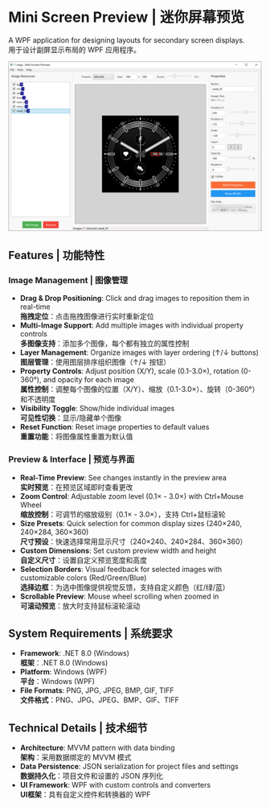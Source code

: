 # Mini Screen Preview | 迷你屏幕预览

A WPF application for designing layouts for secondary screen displays.  
用于设计副屏显示布局的 WPF 应用程序。

![Mini Screen Preview](MiniScreenPreview.png)

## Features | 功能特性

### Image Management | 图像管理
- **Drag & Drop Positioning**: Click and drag images to reposition them in real-time  
  **拖拽定位**：点击拖拽图像进行实时重新定位
- **Multi-Image Support**: Add multiple images with individual property controls  
  **多图像支持**：添加多个图像，每个都有独立的属性控制
- **Layer Management**: Organize images with layer ordering (↑/↓ buttons)  
  **图层管理**：使用图层排序组织图像（↑/↓ 按钮）
- **Property Controls**: Adjust position (X/Y), scale (0.1-3.0×), rotation (0-360°), and opacity for each image  
  **属性控制**：调整每个图像的位置（X/Y）、缩放（0.1-3.0×）、旋转（0-360°）和不透明度
- **Visibility Toggle**: Show/hide individual images  
  **可见性切换**：显示/隐藏单个图像
- **Reset Function**: Reset image properties to default values  
  **重置功能**：将图像属性重置为默认值

### Preview & Interface | 预览与界面
- **Real-Time Preview**: See changes instantly in the preview area  
  **实时预览**：在预览区域即时查看更改
- **Zoom Control**: Adjustable zoom level (0.1× - 3.0×) with Ctrl+Mouse Wheel  
  **缩放控制**：可调节的缩放级别（0.1× - 3.0×），支持 Ctrl+鼠标滚轮
- **Size Presets**: Quick selection for common display sizes (240×240, 240×284, 360×360)  
  **尺寸预设**：快速选择常用显示尺寸（240×240、240×284、360×360）
- **Custom Dimensions**: Set custom preview width and height  
  **自定义尺寸**：设置自定义预览宽度和高度
- **Selection Borders**: Visual feedback for selected images with customizable colors (Red/Green/Blue)  
  **选择边框**：为选中图像提供视觉反馈，支持自定义颜色（红/绿/蓝）
- **Scrollable Preview**: Mouse wheel scrolling when zoomed in  
  **可滚动预览**：放大时支持鼠标滚轮滚动

## System Requirements | 系统要求

- **Framework**: .NET 8.0 (Windows)  
  **框架**：.NET 8.0 (Windows)
- **Platform**: Windows (WPF)  
  **平台**：Windows (WPF)
- **File Formats**: PNG, JPG, JPEG, BMP, GIF, TIFF  
  **文件格式**：PNG、JPG、JPEG、BMP、GIF、TIFF

## Technical Details | 技术细节

- **Architecture**: MVVM pattern with data binding  
  **架构**：采用数据绑定的 MVVM 模式
- **Data Persistence**: JSON serialization for project files and settings  
  **数据持久化**：项目文件和设置的 JSON 序列化
- **UI Framework**: WPF with custom controls and converters  
  **UI框架**：具有自定义控件和转换器的 WPF
